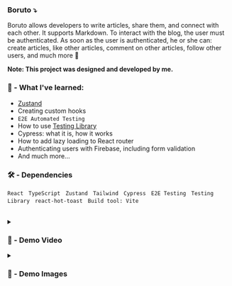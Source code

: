 ###  Boruto ⤵
Boruto allows developers to write articles, share them, and connect with each other. It supports Markdown. To interact with the blog, the user must be authenticated. As soon as the user is authenticated, he or she can: create articles, like other articles, comment on other articles, follow other users, and much more 🤗

**Note: This project was designed and developed by me.**

### 🧠 - What I've learned:

- [Zustand](https://github.com/pmndrs/zustand)
- Creating custom hooks
- `E2E Automated Testing`
- How to use [Testing Library](https://github.com/testing-library)
- Cypress: what it is, how it works
- How to add lazy loading to React router
- Authenticating users with Firebase, including form validation
- And much more...
### 🛠️ - Dependencies 
 
 `React` &nbsp; `TypeScript` &nbsp; `Zustand` &nbsp; `Tailwind` &nbsp; `Cypress` &nbsp; `E2E Testing` &nbsp; `Testing Library` &nbsp; `react-hot-toast` &nbsp; `Build tool: Vite` 
 
<br>  

<details>
<summary><h3> 🎥 - Demo Video </h3></summary>
<video src="https://user-images.githubusercontent.com/71933266/196024414-cd2809db-bdc1-4fb1-b0c8-631dde555995.mp4
" controls="controls" style="max-width: 730px;">
</video>
</details>

<details>
<summary><h3> 📸 - Demo Images </h3></summary>

![1](https://user-images.githubusercontent.com/71933266/198397313-ae016f01-bcdf-4b5d-b596-d0fe3bf6eb61.png)
#
![2](https://user-images.githubusercontent.com/71933266/198397335-2db63a05-0313-483e-8c1e-164278fdb5b5.png)
#
![3](https://user-images.githubusercontent.com/71933266/198397349-e4e12410-024a-458e-b16d-df6cd25263d7.png)

![4](https://user-images.githubusercontent.com/71933266/198397362-247fa585-0021-4175-8942-a5de80b68378.png)
#
![5](https://user-images.githubusercontent.com/71933266/198397372-6ca84f7c-b540-432e-8f60-0bc699fc570c.png)
#
![1](https://user-images.githubusercontent.com/71933266/198505819-8e019c29-06d4-4897-81bd-2875f04f30ad.png)
#
![6](https://user-images.githubusercontent.com/71933266/198397381-3739cf95-6735-4070-8d04-e22ac7a163e6.png)
#
![8](https://user-images.githubusercontent.com/71933266/198397389-77324d22-bd54-4083-b6c1-7b94a92beeef.png)
#
![9](https://user-images.githubusercontent.com/71933266/198397413-471d5c86-8da2-4ed6-96bb-a56e6650942c.png)

</details>




